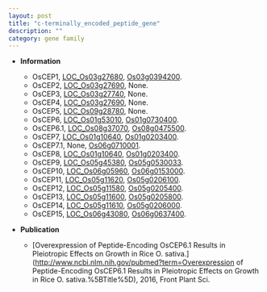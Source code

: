 ```yaml
---
layout: post
title: "c-terminally_encoded_peptide_gene"
description: ""
category: gene family
---
```


* **Information**  
    + OsCEP1, [LOC_Os03g27680](http://rice.uga.edu/cgi-bin/ORF_infopage.cgi?orf=LOC_Os03g27680), [Os03g0394200](https://rapdb.dna.affrc.go.jp/locus/?name=Os03g0394200).
    + OsCEP2, [LOC_Os03g27690](http://rice.uga.edu/cgi-bin/ORF_infopage.cgi?orf=LOC_Os03g27690), None.
    + OsCEP3, [LOC_Os03g27740](http://rice.uga.edu/cgi-bin/ORF_infopage.cgi?orf=LOC_Os03g27740), None.
    + OsCEP4, [LOC_Os03g27690](http://rice.uga.edu/cgi-bin/ORF_infopage.cgi?orf=LOC_Os03g27690), None.
    + OsCEP5, [LOC_Os09g28780](http://rice.uga.edu/cgi-bin/ORF_infopage.cgi?orf=LOC_Os09g28780), None.
    + OsCEP6, [LOC_Os01g53010](http://rice.uga.edu/cgi-bin/ORF_infopage.cgi?orf=LOC_Os01g53010), [Os01g0730400](https://rapdb.dna.affrc.go.jp/locus/?name=Os01g0730400).
    + OsCEP6.1, [LOC_Os08g37070](http://rice.uga.edu/cgi-bin/ORF_infopage.cgi?orf=LOC_Os08g37070), [Os08g0475500](https://rapdb.dna.affrc.go.jp/locus/?name=Os08g0475500).
    + OsCEP7, [LOC_Os01g10640](http://rice.uga.edu/cgi-bin/ORF_infopage.cgi?orf=LOC_Os01g10640), [Os01g0203400](https://rapdb.dna.affrc.go.jp/locus/?name=Os01g0203400).
    + OsCEP7.1, None, [Os06g0710001](https://rapdb.dna.affrc.go.jp/locus/?name=Os06g0710001).
    + OsCEP8, [LOC_Os01g10640](http://rice.uga.edu/cgi-bin/ORF_infopage.cgi?orf=LOC_Os01g10640), [Os01g0203400](https://rapdb.dna.affrc.go.jp/locus/?name=Os01g0203400).
    + OsCEP9, [LOC_Os05g45380](http://rice.uga.edu/cgi-bin/ORF_infopage.cgi?orf=LOC_Os05g45380), [Os05g0530033](https://rapdb.dna.affrc.go.jp/locus/?name=Os05g0530033).
    + OsCEP10, [LOC_Os06g05960](http://rice.uga.edu/cgi-bin/ORF_infopage.cgi?orf=LOC_Os06g05960), [Os06g0153000](https://rapdb.dna.affrc.go.jp/locus/?name=Os06g0153000).
    + OsCEP11, [LOC_Os05g11620](http://rice.uga.edu/cgi-bin/ORF_infopage.cgi?orf=LOC_Os05g11620), [Os05g0206100](https://rapdb.dna.affrc.go.jp/locus/?name=Os05g0206100).
    + OsCEP12, [LOC_Os05g11580](http://rice.uga.edu/cgi-bin/ORF_infopage.cgi?orf=LOC_Os05g11580), [Os05g0205400](https://rapdb.dna.affrc.go.jp/locus/?name=Os05g0205400).
    + OsCEP13, [LOC_Os05g11600](http://rice.uga.edu/cgi-bin/ORF_infopage.cgi?orf=LOC_Os05g11600), [Os05g0205800](https://rapdb.dna.affrc.go.jp/locus/?name=Os05g0205800).
    + OsCEP14, [LOC_Os05g11610](http://rice.uga.edu/cgi-bin/ORF_infopage.cgi?orf=LOC_Os05g11610), [Os05g0206000](https://rapdb.dna.affrc.go.jp/locus/?name=Os05g0206000).
    + OsCEP15, [LOC_Os06g43080](http://rice.uga.edu/cgi-bin/ORF_infopage.cgi?orf=LOC_Os06g43080), [Os06g0637400](https://rapdb.dna.affrc.go.jp/locus/?name=Os06g0637400).

* **Publication**  
    + [Overexpression of Peptide-Encoding OsCEP6.1 Results in Pleiotropic Effects on Growth in Rice O. sativa.](http://www.ncbi.nlm.nih.gov/pubmed?term=Overexpression of Peptide-Encoding OsCEP6.1 Results in Pleiotropic Effects on Growth in Rice O. sativa.%5BTitle%5D), 2016, Front Plant Sci.


